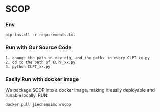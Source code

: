 # SCOP

### Env
```
pip install -r requirements.txt
```


### Run with Our Source Code
```
1. change the path in dev.cfg, and the paths in every CLPT_xx.py
2. cd to the path of CLPT_xx.py
3. python CLPT_xx.py
```

### Easily Run with docker image
We package SCOP into a docker image, making it easily deployable and runable locally.
RUN:
```
docker pull jiechensimon/scop
```
